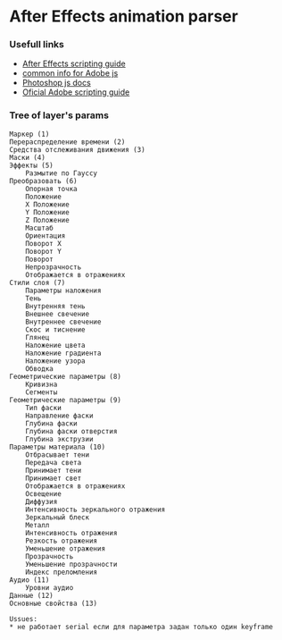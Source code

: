 # After Effects animation parser

### Usefull links
* [After Effects scripting guide](http://docs.aenhancers.com/)
* [common info for Adobe js](http://estk.aenhancers.com/1%20-%20Introduction/index.html)
* [Photoshop js docs](http://cssdk.s3-website-us-east-1.amazonaws.com/sdk/1.0/docs/WebHelp/references/csawlib/com/adobe/photoshop/package-detail.html)
* [Oficial Adobe scripting guide](http://download.macromedia.com/pub/developer/aftereffects/scripting/After-Effects-CS6-Scripting-Guide.pdf)

### Tree of layer's params
	Маркер (1)
	Перераспределение времени (2)
	Средства отслеживания движения (3)
	Маски (4)
	Эффекты (5)
		Размытие по Гауссу
	Преобразовать (6)
		Опорная точка
		Положение
		X Положение
		Y Положение
		Z Положение
		Масштаб
		Ориентация
		Поворот X
		Поворот Y
		Поворот
		Непрозрачность
		Отображается в отражениях
	Стили слоя (7)
		Параметры наложения
		Тень
		Внутренняя тень
		Внешнее свечение
		Внутреннее свечение
		Скос и тиснение
		Глянец
		Наложение цвета
		Наложение градиента
		Наложение узора
		Обводка
	Геометрические параметры (8)
		Кривизна
		Сегменты
	Геометрические параметры (9)
		Тип фаски
		Направление фаски
		Глубина фаски
		Глубина фаски отверстия
		Глубина экструзии
	Параметры материала (10)
		Отбрасывает тени
		Передача света
		Принимает тени
		Принимает свет
		Отображается в отражениях
		Освещение
		Диффузия
		Интенсивность зеркального отражения
		Зеркальный блеск
		Металл
		Интенсивность отражения
		Резкость отражения
		Уменьшение отражения
		Прозрачность
		Уменьшение прозрачности
		Индекс преломления
	Аудио (11)
		Уровни аудио
	Данные (12)
	Основные свойства (13)

	Ussues:
	* не работает serial если для параметра задан только один keyframe
